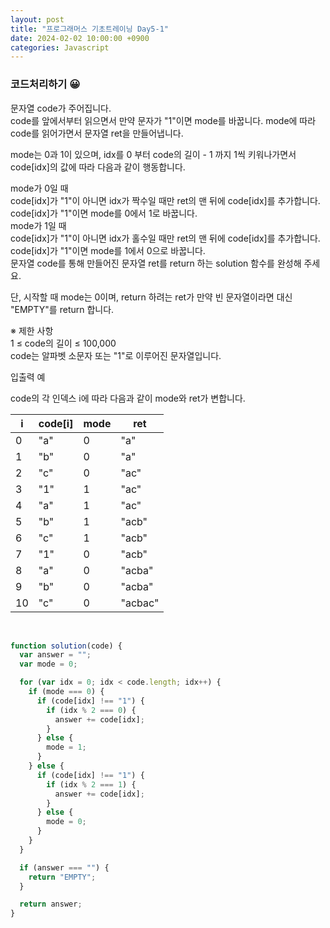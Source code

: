 ```yaml
---
layout: post
title: "프로그래머스 기초트레이닝 Day5-1"
date: 2024-02-02 10:00:00 +0900
categories: Javascript
---
```


### 코드처리하기 😀

문자열 code가 주어집니다.<br>
code를 앞에서부터 읽으면서 만약 문자가 "1"이면 mode를 바꿉니다. mode에 따라 code를 읽어가면서 문자열 ret을 만들어냅니다.<br>

mode는 0과 1이 있으며, idx를 0 부터 code의 길이 - 1 까지 1씩 키워나가면서 code[idx]의 값에 따라 다음과 같이 행동합니다.<br>

mode가 0일 때<br>
code[idx]가 "1"이 아니면 idx가 짝수일 때만 ret의 맨 뒤에 code[idx]를 추가합니다.<br>
code[idx]가 "1"이면 mode를 0에서 1로 바꿉니다.<br>
mode가 1일 때<br>
code[idx]가 "1"이 아니면 idx가 홀수일 때만 ret의 맨 뒤에 code[idx]를 추가합니다.<br>
code[idx]가 "1"이면 mode를 1에서 0으로 바꿉니다.<br>
문자열 code를 통해 만들어진 문자열 ret를 return 하는 solution 함수를 완성해 주세요.<br>

단, 시작할 때 mode는 0이며, return 하려는 ret가 만약 빈 문자열이라면 대신 "EMPTY"를 return 합니다.<br>

※ 제한 사항<br>
1 ≤ code의 길이 ≤ 100,000<br>
code는 알파벳 소문자 또는 "1"로 이루어진 문자열입니다.<br>

입출력 예<br>

code의 각 인덱스 i에 따라 다음과 같이 mode와 ret가 변합니다.<br>

| i   | code[i] | mode | ret   |
| --- | ------- | ---- | ----- |
| 0   | "a"     | 0    | "a"   |
| 1   | "b"     | 0    | "a"   |
| 2   | "c"     | 0    | "ac"  |
| 3   | "1"     | 1    | "ac"  |
| 4   | "a"     | 1    | "ac"  |
| 5   | "b"     | 1    | "acb" |
| 6   | "c"     | 1    | "acb" |
| 7   | "1"     | 0    | "acb" |
| 8   | "a"     | 0    | "acba"|
| 9   | "b"     | 0    | "acba"|
| 10  | "c"     | 0    | "acbac"|

<br>

```javascript
function solution(code) {
  var answer = "";
  var mode = 0;

  for (var idx = 0; idx < code.length; idx++) {
    if (mode === 0) {
      if (code[idx] !== "1") {
        if (idx % 2 === 0) {
          answer += code[idx];
        }
      } else {
        mode = 1;
      }
    } else {
      if (code[idx] !== "1") {
        if (idx % 2 === 1) {
          answer += code[idx];
        }
      } else {
        mode = 0;
      }
    }
  }

  if (answer === "") {
    return "EMPTY";
  }

  return answer;
}
```
